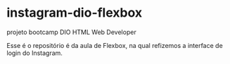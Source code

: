 # instagram-dio-flexbox
projeto bootcamp DIO HTML Web Developer

Esse é o repositório é da aula de Flexbox, na qual refizemos a interface de login do Instagram.
